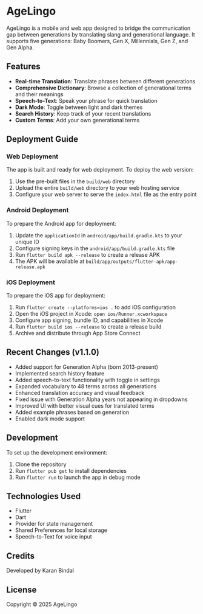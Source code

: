 # AgeLingo

AgeLingo is a mobile and web app designed to bridge the communication gap between generations by translating slang and generational language. It supports five generations: Baby Boomers, Gen X, Millennials, Gen Z, and Gen Alpha.

## Features

- **Real-time Translation**: Translate phrases between different generations
- **Comprehensive Dictionary**: Browse a collection of generational terms and their meanings
- **Speech-to-Text**: Speak your phrase for quick translation
- **Dark Mode**: Toggle between light and dark themes
- **Search History**: Keep track of your recent translations
- **Custom Terms**: Add your own generational terms

## Deployment Guide

### Web Deployment

The app is built and ready for web deployment. To deploy the web version:

1. Use the pre-built files in the `build/web` directory
2. Upload the entire `build/web` directory to your web hosting service
3. Configure your web server to serve the `index.html` file as the entry point

### Android Deployment

To prepare the Android app for deployment:

1. Update the `applicationId` in `android/app/build.gradle.kts` to your unique ID
2. Configure signing keys in the `android/app/build.gradle.kts` file
3. Run `flutter build apk --release` to create a release APK
4. The APK will be available at `build/app/outputs/flutter-apk/app-release.apk`

### iOS Deployment

To prepare the iOS app for deployment:

1. Run `flutter create --platforms=ios .` to add iOS configuration
2. Open the iOS project in Xcode: `open ios/Runner.xcworkspace`
3. Configure app signing, bundle ID, and capabilities in Xcode
4. Run `flutter build ios --release` to create a release build
5. Archive and distribute through App Store Connect

## Recent Changes (v1.1.0)

- Added support for Generation Alpha (born 2013-present)
- Implemented search history feature
- Added speech-to-text functionality with toggle in settings
- Expanded vocabulary to 48 terms across all generations
- Enhanced translation accuracy and visual feedback
- Fixed issue with Generation Alpha years not appearing in dropdowns
- Improved UI with better visual cues for translated terms
- Added example phrases based on generation
- Enabled dark mode support

## Development

To set up the development environment:

1. Clone the repository
2. Run `flutter pub get` to install dependencies
3. Run `flutter run` to launch the app in debug mode

## Technologies Used

- Flutter
- Dart
- Provider for state management
- Shared Preferences for local storage
- Speech-to-Text for voice input

## Credits

Developed by Karan Bindal

## License

Copyright © 2025 AgeLingo
